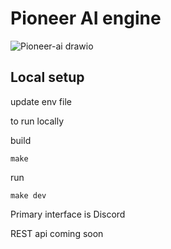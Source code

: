 # Pioneer AI engine

![Pioneer-ai drawio](https://user-images.githubusercontent.com/4935895/236573204-48d20982-e693-4feb-9dae-97673a4a869f.png)

## Local setup

update env file

to run locally

build

```
make
```

run
```
make dev
```

Primary interface is Discord

REST api coming soon
